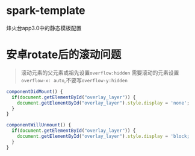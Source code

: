 # spark-template

烽火台app3.0中的静态模板配置

# 安卓rotate后的滚动问题
> 滚动元素的父元素或祖先设置`overflow:hidden`
> 需要滚动的元素设置`overflow-x: auto`,不要写`overflow-y:hidden`
```js
componentDidMount() {
  if(document.getElementById("overlay_layer")) {
    document.getElementById("overlay_layer").style.display = 'none';
  }
}

componentWillUnmount() {
  if(document.getElementById("overlay_layer")) {
    document.getElementById("overlay_layer").style.display = 'block;
  }
}
```